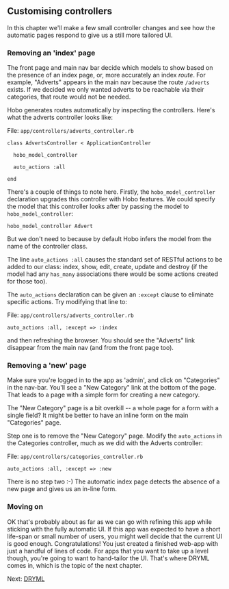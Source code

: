 ## Customising controllers

In this  chapter we'll make a few small controller changes and see how the automatic pages respond to give us a still more tailored UI.

### Removing an 'index' page

The front page and main nav bar decide which models to show based on the presence of an index page, or, more accurately an index *route*. For example, "Adverts" appears in the main nav because the route `/adverts` exists. If we decided we only wanted adverts to be reachable via their categories, that route would not be needed.

Hobo generates routes automatically by inspecting the controllers. Here's what the adverts controller looks like:

File: `app/controllers/adverts_controller.rb`

    class AdvertsController < ApplicationController

      hobo_model_controller

      auto_actions :all

    end
    
There's a couple of things to note here. Firstly, the `hobo_model_controller` declaration upgrades this controller with Hobo features. We could specify the model that this controller looks after by passing the model to `hobo_model_controller`:

    hobo_model_controller Advert
    
But we don't need to because by default Hobo infers the model from the name of the controller class.

The line `auto_actions :all` causes the standard set of RESTful actions to be added to our class: index, show, edit, create, update and destroy (if the model had any `has_many` associations there would be some actions created for those too).

The `auto_actions` declaration can be given an `:except` clause to eliminate specific actions. Try modifying that line to:

File: `app/controllers/adverts_controller.rb`

    auto_actions :all, :except => :index
    
and then refreshing the browser. You should see the "Adverts" link disappear from the main nav (and from the front page too).

### Removing a 'new' page

Make sure you're logged in to the app as 'admin', and click on "Categories" in the nav-bar. You'll see a "New Category" link at the bottom of the page. That leads to a page with a simple form for creating a new category.

The "New Category" page is a bit overkill -- a whole page for a form with a single field? It might be better to have an inline form on the main "Categories" page.

Step one is to remove the "New Category" page. Modify the `auto_actions` in the Categories controller, much as we did with the Adverts controller:

File: `app/controllers/categories_controller.rb`

    auto_actions :all, :except => :new
    
There is no step two :-) The automatic index page detects the absence of a new page and gives us an in-line form.

### Moving on

OK that's probably about as far as we can go with refining this app while sticking with the fully automatic UI. If this app was expected to have a short life-span or small number of users, you might well decide that the current UI is good enough. Congratulations! You just created a finished web-app with just a handful of lines of code. For apps that you want to take up a level though, you're going to want to hand-tailor the UI. That's where DRYML comes in, which is the topic of the next chapter.

Next: [DRYML](4-dryml.html)